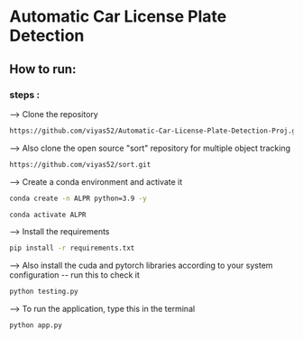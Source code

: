 # Automatic Car License Plate Detection

## How to run:
### steps :

--> Clone the repository

```bash
https://github.com/viyas52/Automatic-Car-License-Plate-Detection-Proj.git
```

--> Also clone the open source "sort" repository for multiple object tracking 

```bash
https://github.com/viyas52/sort.git
```


--> Create a conda environment and activate it

```bash
conda create -n ALPR python=3.9 -y
```

```bash
conda activate ALPR
```

--> Install the requirements

```bash
pip install -r requirements.txt
```

--> Also install the cuda and pytorch libraries according to your system configuration
-- run this to check it

```bash
python testing.py
```

--> To run the application, type this in the terminal

```bash
python app.py
```
